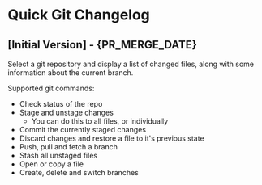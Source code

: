 # Quick Git Changelog

## [Initial Version] - {PR_MERGE_DATE}

Select a git repository and display a list of changed files, along with some information about the current branch.

Supported git commands:
- Check status of the repo
- Stage and unstage changes
  - You can do this to all files, or individually
- Commit the currently staged changes
- Discard changes and restore a file to it's previous state
- Push, pull and fetch a branch
- Stash all unstaged files
- Open or copy a file
- Create, delete and switch branches
